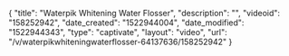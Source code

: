 {
    "title": "Waterpik Whitening Water Flosser",
    "description": "",
    "videoid": "158252942",
    "date_created": "1522944004",
    "date_modified": "1522944343",
    "type": "captivate",
    "layout": "video",
    "url": "\/v\/waterpikwhiteningwaterflosser-64137636\/158252942"
}